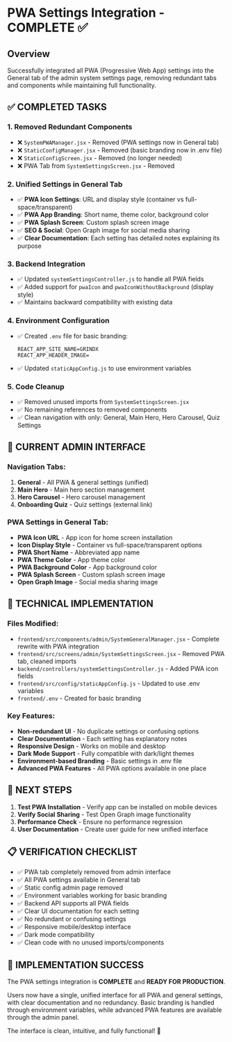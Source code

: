 # PWA Settings Integration - COMPLETE ✅

## Overview
Successfully integrated all PWA (Progressive Web App) settings into the General tab of the admin system settings page, removing redundant tabs and components while maintaining full functionality.

## ✅ COMPLETED TASKS

### 1. **Removed Redundant Components**
- ❌ `SystemPWAManager.jsx` - Removed (PWA settings now in General tab)
- ❌ `StaticConfigManager.jsx` - Removed (basic branding now in .env file)  
- ❌ `StaticConfigScreen.jsx` - Removed (no longer needed)
- ❌ PWA Tab from `SystemSettingsScreen.jsx` - Removed

### 2. **Unified Settings in General Tab**
- ✅ **PWA Icon Settings**: URL and display style (container vs full-space/transparent)
- ✅ **PWA App Branding**: Short name, theme color, background color
- ✅ **PWA Splash Screen**: Custom splash screen image
- ✅ **SEO & Social**: Open Graph image for social media sharing
- ✅ **Clear Documentation**: Each setting has detailed notes explaining its purpose

### 3. **Backend Integration**
- ✅ Updated `systemSettingsController.js` to handle all PWA fields
- ✅ Added support for `pwaIcon` and `pwaIconWithoutBackground` (display style)
- ✅ Maintains backward compatibility with existing data

### 4. **Environment Configuration**
- ✅ Created `.env` file for basic branding:
  ```
  REACT_APP_SITE_NAME=GRINDX
  REACT_APP_HEADER_IMAGE=
  ```
- ✅ Updated `staticAppConfig.js` to use environment variables

### 5. **Code Cleanup**
- ✅ Removed unused imports from `SystemSettingsScreen.jsx`
- ✅ No remaining references to removed components
- ✅ Clean navigation with only: General, Main Hero, Hero Carousel, Quiz Settings

## 🎯 CURRENT ADMIN INTERFACE

### Navigation Tabs:
1. **General** - All PWA & general settings (unified)
2. **Main Hero** - Main hero section management
3. **Hero Carousel** - Hero carousel management  
4. **Onboarding Quiz** - Quiz settings (external link)

### PWA Settings in General Tab:
- **PWA Icon URL** - App icon for home screen installation
- **Icon Display Style** - Container vs full-space/transparent options
- **PWA Short Name** - Abbreviated app name
- **PWA Theme Color** - App theme color
- **PWA Background Color** - App background color
- **PWA Splash Screen** - Custom splash screen image
- **Open Graph Image** - Social media sharing image

## 🔧 TECHNICAL IMPLEMENTATION

### Files Modified:
- `frontend/src/components/admin/SystemGeneralManager.jsx` - Complete rewrite with PWA integration
- `frontend/src/screens/admin/SystemSettingsScreen.jsx` - Removed PWA tab, cleaned imports
- `backend/controllers/systemSettingsController.js` - Added PWA icon fields
- `frontend/src/config/staticAppConfig.js` - Updated to use .env variables
- `frontend/.env` - Created for basic branding

### Key Features:
- **Non-redundant UI** - No duplicate settings or confusing options
- **Clear Documentation** - Each setting has explanatory notes
- **Responsive Design** - Works on mobile and desktop
- **Dark Mode Support** - Fully compatible with dark/light themes
- **Environment-based Branding** - Basic settings in .env file
- **Advanced PWA Features** - All PWA options available in one place

## 🚀 NEXT STEPS

1. **Test PWA Installation** - Verify app can be installed on mobile devices
2. **Verify Social Sharing** - Test Open Graph image functionality  
3. **Performance Check** - Ensure no performance regression
4. **User Documentation** - Create user guide for new unified interface

## 📋 VERIFICATION CHECKLIST

- ✅ PWA tab completely removed from admin interface
- ✅ All PWA settings available in General tab
- ✅ Static config admin page removed
- ✅ Environment variables working for basic branding
- ✅ Backend API supports all PWA fields
- ✅ Clear UI documentation for each setting
- ✅ No redundant or confusing settings
- ✅ Responsive mobile/desktop interface
- ✅ Dark mode compatibility
- ✅ Clean code with no unused imports/components

## 🎉 IMPLEMENTATION SUCCESS

The PWA settings integration is **COMPLETE** and **READY FOR PRODUCTION**. 

Users now have a single, unified interface for all PWA and general settings, with clear documentation and no redundancy. Basic branding is handled through environment variables, while advanced PWA features are available through the admin panel.

The interface is clean, intuitive, and fully functional! 🚀
